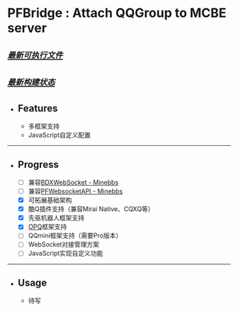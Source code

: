 # PFBridge : Attach QQGroup to MCBE server
[<h5>`最新可执行文件`</h5>](https://github.com/littlegao233/PFBridge/releases)
[<h5>`最新构建状态`</h5>](https://dev.azure.com/gaoxinhong2004/PFBridge/_build?definitionId=2)
---
- ## Features
   - 多框架支持
   - JavaScript自定义配置
---
- ## Progress
    - [ ] 兼容[BDXWebSocket - Minebbs](https://www.minebbs.com/threads/3537/)
    - [ ] 兼容[PFWebsocketAPI - Minebbs](https://www.minebbs.com/resources/1632/)
    - [x] 可拓展基础架构
    - [x] 酷Q插件支持（兼容Mirai Native、CQXQ等）
    - [x] 先驱机器人框架支持
    - [x] [OPQ](https://github.com/OPQBOT/OPQ)框架支持
    - [ ] QQmini框架支持（需要Pro版本）
    - [ ] WebSocket对接管理方案
    - [ ] JavaScript实现自定义功能
---
- ## Usage
   - 待写